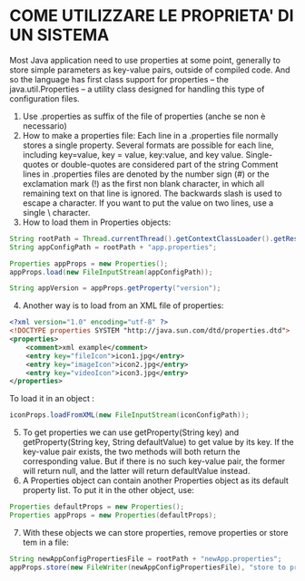 # COME UTILIZZARE LE PROPRIETA' DI UN SISTEMA
Most Java application need to use properties at some point, generally to store simple parameters as key-value pairs, outside of compiled code.
And so the language has first class support for properties – the java.util.Properties – a utility class designed for handling this type of configuration files.

1. Use .properties as suffix of the file of properties (anche se non è necessario)
2. How to make a properties file:
   Each line in a .properties file normally stores a single property. 
   Several formats are possible for each line, including key=value, key = value, key:value, and key value. 
   Single-quotes or double-quotes are considered part of the string
   Comment lines in .properties files are denoted by the number sign (#) or the exclamation mark (!) as the first non blank character, in which all remaining text on that line is ignored. 
   The backwards slash is used to escape a character. If you want to put the value on two lines,
   use a single \ character.
3. How to load them in Properties objects:
```java
String rootPath = Thread.currentThread().getContextClassLoader().getResource("").getPath();
String appConfigPath = rootPath + "app.properties";

Properties appProps = new Properties();
appProps.load(new FileInputStream(appConfigPath));

String appVersion = appProps.getProperty("version");
```
4. Another way is to load from an XML file of properties:
```xml
<?xml version="1.0" encoding="utf-8" ?>
<!DOCTYPE properties SYSTEM "http://java.sun.com/dtd/properties.dtd">
<properties>
    <comment>xml example</comment>
    <entry key="fileIcon">icon1.jpg</entry>
    <entry key="imageIcon">icon2.jpg</entry>
    <entry key="videoIcon">icon3.jpg</entry>
</properties>
```
To load it in an object :
```java
iconProps.loadFromXML(new FileInputStream(iconConfigPath));
```
5. To get properties we can  use getProperty(String key) and getProperty(String key, String defaultValue) to get value by its key.
   If the key-value pair exists, the two methods will both return the corresponding value. 
   But if there is no such key-value pair, the former will return null, and the latter will return defaultValue instead.
6. A Properties object can contain another Properties object as its default property list.
   To put it in the other object, use:
```java
Properties defaultProps = new Properties();
Properties appProps = new Properties(defaultProps);
```
7. With these objects we can store properties, remove properties or store tem in a file:
```java
String newAppConfigPropertiesFile = rootPath + "newApp.properties";
appProps.store(new FileWriter(newAppConfigPropertiesFile), "store to properties file");
```